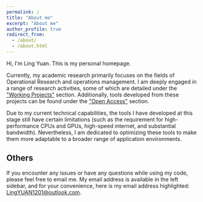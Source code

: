 ```yaml
---
permalink: /
title: "About me"
excerpt: "About me"
author_profile: true
redirect_from: 
  - /about/
  - /about.html
---
```


Hi, I'm Ling Yuan. This is my personal homepage.

Currently, my academic research primarily focuses on the fields of Operational Research and operations management. I am deeply engaged in a range of research activities, some of which are detailed under the ["Working Projects"](https://lingyuan1201.github.io/working-projects/) section. Additionally, tools developed from these projects can be found under the ["Open Access"](https://lingyuan1201.github.io/open-access/) section.

Due to my current technical capabilities, the tools I have developed at this stage still have certain limitations (such as the requirement for high-performance CPUs and GPUs, high-speed internet, and substantial bandwidth).  Nevertheless, I am dedicated to optimizing these tools to make them more adaptable to a broader range of application environments.

## Others
If you encounter any issues or have any questions while using my code, please feel free to email me. My email address is available in the left sidebar, and for your convenience, here is my email address highlighted: LingYUAN1201@outlook.com.

